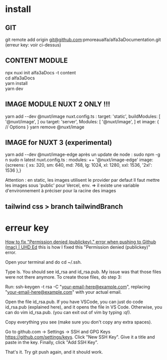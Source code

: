 # install
## GIT
git remote add origin git@github.com:pmoreaualfa/alfa3aDocumentation.git  
(erreur key: voir ci-dessus)

## CONTENT MODULE
npx nuxi init alfa3aDocs -t content  
cd alfa3aDocs  
yarn install  
yarn dev  

## IMAGE MODULE NUXT 2 ONLY !!!
yarn add --dev @nuxt/image
nuxt.config.ts :
    target: 'static',  buildModules: [    '@nuxt/image',  ]
ou
    target: 'server',  Modules: [    '@nuxt/image',  ]
et
    image: {    // Options  }
yarn remove @nuxt/image

## IMAGE for NUXT 3 (experimental)
yarn add --dev @nuxt/image-edge
après un update de node :
    sudo npm -g n
    sudo n latest
nuxt.config.ts :
    modules: ++ '@nuxt/image-edge' 
    image: {screens: { xs: 320, sm: 640, md: 768, lg: 1024, xl: 1280, xxl: 1536, '2xl': 1536 },}

Attention :
en static, les images utilisent le provider par defaut
Il faut mettre les images sous 'public'
pour Vercel, env. => il existe une variable d'environnement à préciser pour la racine des images

## tailwind css > branch tailwindBranch







# erreur key
[How to fix "Permission denied (publickey)." error when pushing to Github (mac) | UHD Ed](https://uhded.com/fix-permission-denied-public-key-github-error)
this is how I fixed this "Permission denied (publickey)" error.

Open your terminal and do cd ~/.ssh.

Type ls. You should see id_rsa and id_rsa.pub. My issue was that those files were not there anymore. To create those files, do step 3:

Run: ssh-keygen -t rsa -C "your-email-here@example.com", replacing "your-email-here@example.com" with your actual email.

Open the file id_rsa.pub. If you have VSCode, you can just do code id_rsa.pub (explained here), and it opens the file in VS Code. Otherwise, you can do vim id_rsa.pub. (you can exit out of vim by typing :q!).

Copy everything you see (make sure you don't copy any extra spaces).

Go to github.com -> Settings -> SSH and GPG Keys https://github.com/settings/keys. Click "New SSH Key". Give it a title and paste in the key. Finally, click "Add SSH Key".

That's it. Try git push again, and it should work.
